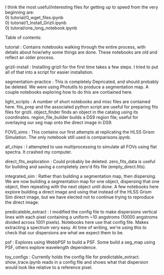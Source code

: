 I think the most useful/interesting files for getting up to speed from the very beginning are: \
0) tutorial/0_wget_files.ipynb                  \
0) tutorial/1_Install_Grizli.ipynb              \
0) tutoral/one_long_notebook.ipynb


Table of contents:

tutorial
    : Contains notebooks walking through the entire process, with details about how/why some things are done. These notebooks are old and reflect an older process.

grizli-install
    : Installing grizli for the first time takes a few steps. I tried to put all of that into a script for easier installation.

segmentation-practice
    : This is completely Depricated, and should probably be deleted. We were using Photutils to produce a segmentation map. A couple notebooks exploring how to do this are contiained here.

light_scripts
    : A number of short notebooks and misc files are contained here. fits_prep and the associated python script are useful for preparing fits files for grizli. object_finder finds an object in the catalog using its coordinates. region_file_builder builds a DS9 region file; useful for overlaying our seg map onto the direct image in DS9.

FOV0_sims
    : This contains our first attempts at replicating the HLSS Grism Simulation. The only notebook still used is comparisons.ipynb.

all_chips
    : I attempted to use multiprocessing to simulate all FOVs using flat spectra. It crashed my computer.

direct_fits_exploration
    : Could probably be deleted. zero_fits_data is useful for building and saving a completely zero'd fits file (empty_direct.fits).

integrated_sim
    : Rather than building a segmentation map, then dispersing. We are now building a segmentation map for one object, dispersing that one object, then repeating with the next object until done. A few notebooks here explore building a direct image and using that instead of the HLSS Grism Sim direct image, but we have elected not to continue trying to reproduce the direct image. 

predicateble_extract
    : I modified the config file to make dispersions vertical lines with each pixel containing a uniform ~10 angstroms (10000 angstroms divided across 1001 pixels). Notebooks here use that config file. Makes extracting a spectrum very easy. At time of writing, we're using this to check that our dispersions are what we expect them to be.

psf
    : Explores using WebbPSF to build a PSF. Some build a seg_map using PSF, others explore wavelength dependence.

toy_configs
    : Currently holds the config file for predictable_extract. show_trace.ipynb reads in a config file and shows what that dispersion would look like relative to a reference pixel.
